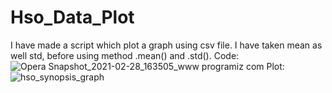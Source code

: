 # Hso_Data_Plot
I have made a script which plot a graph using csv file.
I have taken mean as well std, before using method .mean() and .std().
Code:
![Opera Snapshot_2021-02-28_163505_www programiz com](https://user-images.githubusercontent.com/52757132/109416381-e5827000-79e3-11eb-88d4-597bba0d22a7.png)
Plot:
![hso_synopsis_graph](https://user-images.githubusercontent.com/52757132/109416404-0945b600-79e4-11eb-9537-bf5803ee735a.png)


